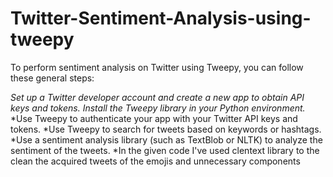 # Twitter-Sentiment-Analysis-using-tweepy

To perform sentiment analysis on Twitter using Tweepy, you can follow these general steps:

*Set up a Twitter developer account and create a new app to obtain API keys and tokens.*
*Install the Tweepy library in your Python environment.*
*Use Tweepy to authenticate your app with your Twitter API keys and tokens.
*Use Tweepy to search for tweets based on keywords or hashtags.
*Use a sentiment analysis library (such as TextBlob or NLTK) to analyze the sentiment of the tweets.
*In the given code I've used clentext library to the clean the acquired tweets of the emojis and unnecessary components
